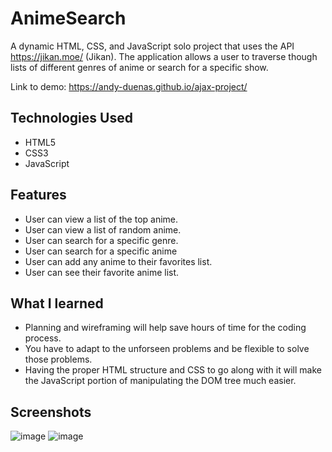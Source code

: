 # AnimeSearch

A dynamic HTML, CSS, and JavaScript solo project that uses the API https://jikan.moe/ (Jikan). The application allows a user to traverse 
though lists of different genres of anime or search for a specific show.

Link to demo: https://andy-duenas.github.io/ajax-project/

## Technologies Used
* HTML5
* CSS3
* JavaScript

## Features
* User can view a list of the top anime.
* User can view a list of random anime.
* User can search for a specific genre.
* User can search for a specific anime
* User can add any anime to their favorites list.
* User can see their favorite anime list.

## What I learned
* Planning and wireframing will help save hours of time for the coding process.
* You have to adapt to the unforseen problems and be flexible to solve those problems.
* Having the proper HTML structure and CSS to go along with it will make the JavaScript portion of manipulating the DOM tree much easier.

## Screenshots
![image](https://user-images.githubusercontent.com/54919527/110184739-7632c480-7dc5-11eb-8275-a5760067081c.png)
![image](https://user-images.githubusercontent.com/54919527/110184802-9498c000-7dc5-11eb-8d1e-ad0628eacd1d.png)
